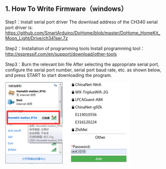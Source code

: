 ## 1. How To Write Firmware（windows）
Step1：Install serial port driver
The download address of the CH340 serial port driver is: https://github.com/SmartArduino/DoHome/blob/master/DoHome_HomeKit_Moon_Light/Drive/ch341ser.7z

Step2：Installation of programming tools
Install programming tool：
http://espressif.com/en/support/download/other-tools

Step3：Burn the relevant bin file After selecting the appropriate serial port, configure the serial port number, serial port baud rate, etc. as shown below, and press START to start downloading the program.

<img src="../README_IMAGE/3.png" width="400" />
